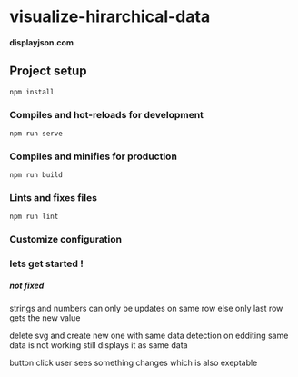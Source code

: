 # visualize-hirarchical-data

#### displayjson.com

## Project setup
```
npm install
```

### Compiles and hot-reloads for development
```
npm run serve
```

### Compiles and minifies for production
```
npm run build
```

### Lints and fixes files
```
npm run lint
```

### Customize configuration


### lets get started !



##### not fixed
 strings and numbers can only be updates on same row
else only last row gets the new value 

delete svg and create new one with same data
detection on edditing same data is not working
still displays it as same data 

button click user sees something changes which is also exeptable 



